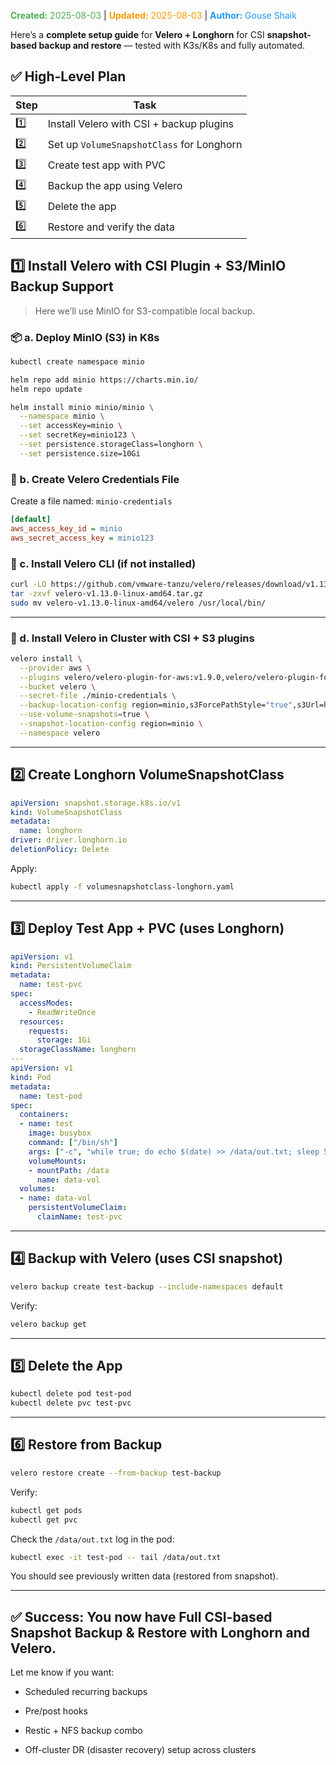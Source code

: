 <span style="color:#4caf50;"><b>Created:</b> 2025-08-03</span> | <span style="color:#ff9800;"><b>Updated:</b> 2025-08-03</span> | <span style="color:#2196f3;"><b>Author:</b> Gouse Shaik</span>

Here’s a **complete setup guide** for **Velero + Longhorn** for CSI **snapshot-based backup and restore** — tested with K3s/K8s and fully automated.
## ✅ High-Level Plan

|Step|Task|
|---|---|
|1️⃣|Install Velero with CSI + backup plugins|
|2️⃣|Set up `VolumeSnapshotClass` for Longhorn|
|3️⃣|Create test app with PVC|
|4️⃣|Backup the app using Velero|
|5️⃣|Delete the app|
|6️⃣|Restore and verify the data|
## 1️⃣ Install Velero with CSI Plugin + S3/MinIO Backup Support

> Here we’ll use MinIO for S3-compatible local backup.

### 📦 a. Deploy MinIO (S3) in K8s
```bash
kubectl create namespace minio

helm repo add minio https://charts.min.io/
helm repo update

helm install minio minio/minio \
  --namespace minio \
  --set accessKey=minio \
  --set secretKey=minio123 \
  --set persistence.storageClass=longhorn \
  --set persistence.size=10Gi
```

### 🔑 b. Create Velero Credentials File

Create a file named: `minio-credentials`

```ini
[default]
aws_access_key_id = minio
aws_secret_access_key = minio123
```

### 🔌 c. Install Velero CLI (if not installed)

```bash
curl -LO https://github.com/vmware-tanzu/velero/releases/download/v1.13.0/velero-v1.13.0-linux-amd64.tar.gz
tar -zxvf velero-v1.13.0-linux-amd64.tar.gz
sudo mv velero-v1.13.0-linux-amd64/velero /usr/local/bin/
```

---

### 🚀 d. Install Velero in Cluster with CSI + S3 plugins

```bash
velero install \
  --provider aws \
  --plugins velero/velero-plugin-for-aws:v1.9.0,velero/velero-plugin-for-csi:v0.7.0 \
  --bucket velero \
  --secret-file ./minio-credentials \
  --backup-location-config region=minio,s3ForcePathStyle="true",s3Url=http://minio.minio.svc:9000 \
  --use-volume-snapshots=true \
  --snapshot-location-config region=minio \
  --namespace velero
```

---

## 2️⃣ Create Longhorn VolumeSnapshotClass

```yaml
apiVersion: snapshot.storage.k8s.io/v1
kind: VolumeSnapshotClass
metadata:
  name: longhorn
driver: driver.longhorn.io
deletionPolicy: Delete
```

Apply:

```bash
kubectl apply -f volumesnapshotclass-longhorn.yaml
```

---

## 3️⃣ Deploy Test App + PVC (uses Longhorn)

```yaml
apiVersion: v1
kind: PersistentVolumeClaim
metadata:
  name: test-pvc
spec:
  accessModes:
    - ReadWriteOnce
  resources:
    requests:
      storage: 1Gi
  storageClassName: longhorn
---
apiVersion: v1
kind: Pod
metadata:
  name: test-pod
spec:
  containers:
  - name: test
    image: busybox
    command: ["/bin/sh"]
    args: ["-c", "while true; do echo $(date) >> /data/out.txt; sleep 5; done"]
    volumeMounts:
    - mountPath: /data
      name: data-vol
  volumes:
  - name: data-vol
    persistentVolumeClaim:
      claimName: test-pvc
```

---

## 4️⃣ Backup with Velero (uses CSI snapshot)

```bash
velero backup create test-backup --include-namespaces default
```

Verify:

```bash
velero backup get
```

---

## 5️⃣ Delete the App

```bash
kubectl delete pod test-pod
kubectl delete pvc test-pvc
```

---

## 6️⃣ Restore from Backup

```bash
velero restore create --from-backup test-backup
```

Verify:

```bash
kubectl get pods
kubectl get pvc
```

Check the `/data/out.txt` log in the pod:

```bash
kubectl exec -it test-pod -- tail /data/out.txt
```

You should see previously written data (restored from snapshot).

---

## ✅ Success: You now have Full CSI-based Snapshot Backup & Restore with Longhorn and Velero.

Let me know if you want:

- Scheduled recurring backups
    
- Pre/post hooks
    
- Restic + NFS backup combo
    
- Off-cluster DR (disaster recovery) setup across clusters